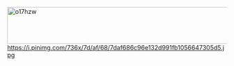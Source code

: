 <img width="640" height="85" alt="o17hzw" src="https://github.com/user-attachments/assets/d74c378e-8958-4c78-9772-688a336e6f9c" /> https://i.pinimg.com/736x/7d/af/68/7daf686c96e132d991fb1056647305d5.jpg






